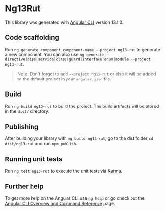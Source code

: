 # Ng13Rut

This library was generated with [Angular CLI](https://github.com/angular/angular-cli) version 13.1.0.

## Code scaffolding

Run `ng generate component component-name --project ng13-rut` to generate a new component. You can also use `ng generate directive|pipe|service|class|guard|interface|enum|module --project ng13-rut`.
> Note: Don't forget to add `--project ng13-rut` or else it will be added to the default project in your `angular.json` file. 

## Build

Run `ng build ng13-rut` to build the project. The build artifacts will be stored in the `dist/` directory.

## Publishing

After building your library with `ng build ng13-rut`, go to the dist folder `cd dist/ng13-rut` and run `npm publish`.

## Running unit tests

Run `ng test ng13-rut` to execute the unit tests via [Karma](https://karma-runner.github.io).

## Further help

To get more help on the Angular CLI use `ng help` or go check out the [Angular CLI Overview and Command Reference](https://angular.io/cli) page.
